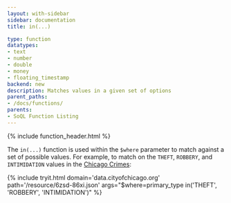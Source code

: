 ```yaml
---
layout: with-sidebar
sidebar: documentation
title: in(...)

type: function
datatypes:
- text 
- number
- double
- money
- floating_timestamp
backend: new
description: Matches values in a given set of options
parent_paths: 
- /docs/functions/
parents: 
- SoQL Function Listing 
---
```


{% include function_header.html %}

The `in(...)` function is used within the `$where` parameter to match against a set of possible values. For example, to match on the `THEFT`, `ROBBERY`, and `INTIMIDATION` values in the [Chicago Crimes](http://data.cityofchicago.org/d/6zsd-86xi):

{% include tryit.html domain='data.cityofchicago.org' path='/resource/6zsd-86xi.json' args="$where=primary_type in('THEFT', 'ROBBERY', 'INTIMIDATION')" %}
